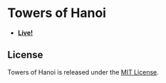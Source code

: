 # Towers of Hanoi

* **[Live!](https://rawgit.com/patricksandquist/towers-of-hanoi/gh-pages/hanoi-stuff/html/index.html)**


## License
Towers of Hanoi is released under the [MIT License](http://www.opensource.org/licenses/MIT).
